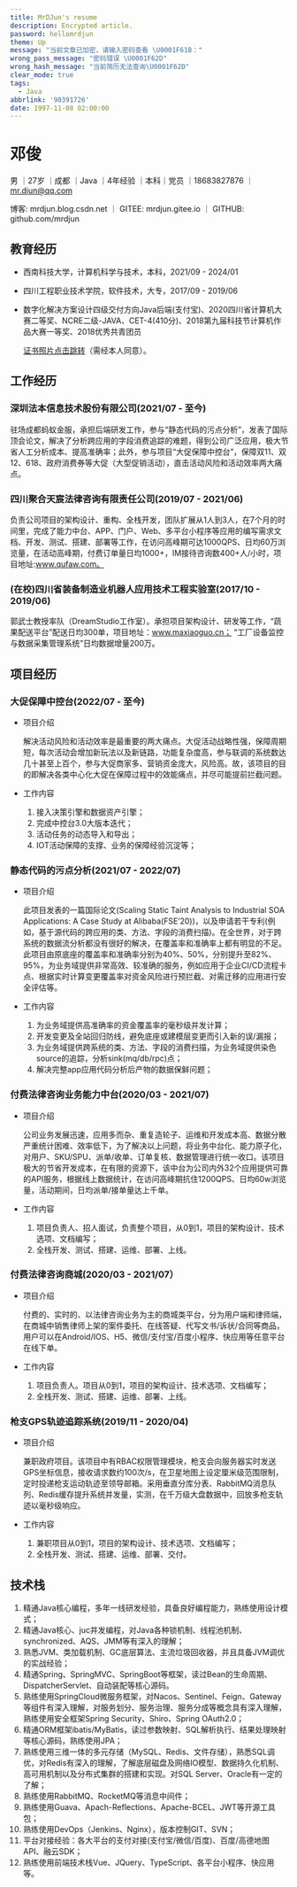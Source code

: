```yaml
---
title: MrDJun's resume
description: Encrypted article.
password: hellomrdjun
theme: Up
message: "当前文章已加密，请输入密码查看 \U0001F61B："
wrong_pass_message: "密码错误 \U0001F62D"
wrong_hash_message: "当前简历无法查询\U0001F62D"
clear_mode: true
tags:
  - Java
abbrlink: '90391726'
date: 1997-11-08 02:00:00
---
```


# 邓俊

男 ｜27岁 ｜成都 ｜Java ｜4年经验 ｜本科｜党员 ｜18683827876 ｜mr.djun@qq.com

博客: mrdjun.blog.csdn.net ｜ GITEE: mrdjun.gitee.io ｜ GITHUB: github.com/mrdjun

## 教育经历

- 西南科技大学，计算机科学与技术，本科，2021/09 - 2024/01

- 四川工程职业技术学院，软件技术，大专，2017/09 - 2019/06

- 数字化解决方案设计四级交付方向Java后端(支付宝)、2020四川省计算机大赛二等奖、NCRE二级-JAVA、CET-4(410分)、2018第九届科技节计算机作品大赛一等奖、2018优秀共青团员

  [证书照片点击跳转](https://mrdjun.gitee.io/p/1f48a54.html)（需经本人同意）。

## 工作经历

### 深圳法本信息技术股份有限公司(2021/07 - 至今)

驻场成都蚂蚁金服，承担后端研发工作，参与“静态代码的污点分析”，发表了国际顶会论文，解决了分析跨应用的字段消费追踪的难题，得到公司广泛应用，极大节省人工分析成本、提高准确率；此外，参与项目“大促保障中控台”，保障双11、双12、618、政府消费券等大促（大型促销活动），直击活动风险和活动效率两大痛点。

### 四川聚合天宸法律咨询有限责任公司(2019/07 - 2021/06)

负责公司项目的架构设计、重构、全栈开发，团队扩展从1人到3人，在7个月的时间里，完成了能力中台、APP、门户、Web、多平台小程序等应用的编写需求文档、开发、测试、搭建、部署等工作，在访问高峰期可达1000QPS、日均60万浏览量，在活动高峰期，付费订单量日均1000+，IM接待咨询数400+人/小时，项目地址:www.qufaw.com。

### (在校)四川省装备制造业机器人应用技术工程实验室(2017/10 - 2019/06)

郭武士教授率队（DreamStudio工作室）。承担项目架构设计、研发等工作，“蔬果配送平台”配送日均300单，项目地址：www.maxiaoguo.cn； “工厂设备监控与数据采集管理系统”日均数据增量200万。

## 项目经历

### 大促保障中控台(2022/07 - 至今)

- 项目介绍

  解决活动风险和活动效率是最重要的两大痛点。大促活动战略性强，保障周期短，每次活动会增加新玩法以及新链路，功能复杂度高，参与联调的系统数达几十甚至上百个，参与大促商家多、营销资金庞大，风险高。故，该项目的目的即解决各类中心化大促在保障过程中的效能痛点，并尽可能提前拦截问题。

- 工作内容

    1. 接入决策引擎和数据资产引擎；
    2. 完成中控台3.0大版本迭代；
    3. 活动任务的动态导入和导出；
    4. IOT活动保障的支撑、业务的保障经验沉淀等；

### 静态代码的污点分析(2021/07 - 2022/07)

- 项目介绍

  此项目发表的一篇国际论文(Scaling Static Taint Analysis to Industrial SOA Applications: A Case Study at Alibaba(FSE’20))，以及申请若干专利(例如，基于源代码的跨应用的类、方法、字段的消费扫描)。在全世界，对于跨系统的数据流分析都没有很好的解决，在覆盖率和准确率上都有明显的不足。此项目由原底座的覆盖率和准确率分别为40%、50%，分别提升至82%、95%，为业务域提供非常高效、较准确的服务，例如应用于企业CI/CD流程卡点、根据实时计算变更覆盖率对资金风险进行预拦截、对需迁移的应用进行安全评估等。

- 工作内容

    1. 为业务域提供高准确率的资金覆盖率的毫秒级并发计算；
    2. 开发变更及全站回归防线，避免底座或建模层变更而引入新的误/漏报；
    3. 为业务域提供跨系统的类、方法、字段的消费扫描，为业务域提供染色source的追踪，分析sink(mq/db/rpc)点；
    4. 解决完整app应用代码分析后产物的数据保鲜问题；

### 付费法律咨询业务能力中台(2020/03 - 2021/07)

- 项目介绍

  公司业务发展迅速，应用多而杂、重复造轮子、运维和开发成本高、数据分散严重统计困难、效率低下，为了解决以上问题，将业务中台化、能力原子化，对用户、SKU/SPU、派单/收单、订单复核、数据管理进行统一收口。该项目极大的节省开发成本，在有限的资源下，该中台为公司内外32个应用提供可靠的API服务，根据线上数据统计，在访问高峰期抗住1200QPS、日均60w浏览量，活动期间，日均派单/接单量达上千单。

- 工作内容

  1. 项目负责人、招人面试，负责整个项目，从0到1，项目的架构设计、技术选项、文档编写； 
  3. 全栈开发、测试、搭建、运维、部署、上线。

### 付费法律咨询商城(2020/03 - 2021/07）

- 项目介绍

  付费的、实时的、以法律咨询业务为主的商城类平台，分为用户端和律师端，在商城中销售律师上架的案件委托、在线答疑、代写文书/诉状/合同等商品，用户可以在Android/IOS、H5、微信/支付宝/百度小程序、快应用等任意平台在线下单。

- 工作内容

  1. 项目负责人。项目从0到1，项目的架构设计、技术选项、文档编写；
  2. 全栈开发、测试、搭建、运维、部署、上线。

### 枪支GPS轨迹追踪系统(2019/11 - 2020/04)

- 项目介绍

  兼职政府项目。该项目中有RBAC权限管理模块，枪支会向服务器实时发送GPS坐标信息，接收请求数约100次/s，在卫星地图上设定厘米级范围限制，定时投递枪支运动轨迹至领导邮箱。采用垂直分库分表、RabbitMQ消息队列、Redis缓存提升系统并发量，实测，在千万级大盘数据中，回放多枪支轨迹以毫秒级响应。

- 工作内容

  1. 兼职项目从0到1，项目的架构设计、技术选项、文档编写； 
  2. 全栈开发、测试、搭建、运维、部署、交付。

## 技术栈

1. 精通Java核心编程，多年一线研发经验，具备良好编程能力，熟练使用设计模式；
2. 精通Java核心、juc并发编程，对Java各种锁机制、线程池机制、synchronized、AQS、JMM等有深入的理解；
3. 熟悉JVM、类加载机制、GC底层算法、主流垃圾回收器，并且具备JVM调优的实战经验；
4. 精通Spring、SpringMVC、SpringBoot等框架，读过Bean的生命周期、DispatcherServlet、自动装配等核心源码。
5. 熟练使用SpringCloud微服务框架，对Nacos、Sentinel、Feign、Gateway等组件有深入理解，对服务划分、服务治理、服务分成等概念具有深入理解，熟练使用安全框架Spring Security、Shiro、Spring OAuth2.0；
6. 精通ORM框架ibatis/MyBatis，读过参数映射、SQL解析执行、结果处理映射等核心源码，熟练使用JPA；
7. 熟练使用三维一体的多元存储（MySQL、Redis、文件存储），熟悉SQL调优，对Redis有深入的理解，了解底层磁盘及网络IO模型、数据持久化机制、高可用机制以及分布式集群的搭建和实现。对SQL Server、Oracle有一定的了解；
8. 熟练使用RabbitMQ、RocketMQ等消息中间件；
9. 熟练使用Guava、Apach-Reflections、Apache-BCEL、JWT等开源工具包；
10. 熟练使用DevOps（Jenkins、Nginx），版本控制GIT、SVN；
11. 平台对接经验：各大平台的支付对接(支付宝/微信/百度)、百度/高德地图API、融云SDK；
12. 熟练使用前端技术栈Vue、JQuery、TypeScript、各平台小程序、快应用等。

